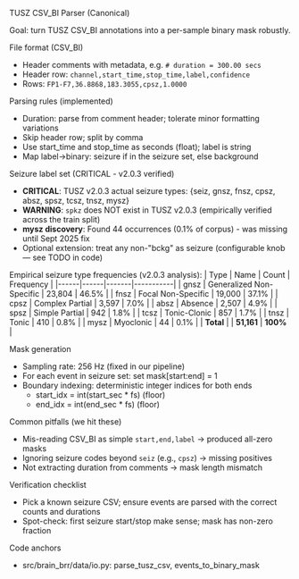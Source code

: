 TUSZ CSV_BI Parser (Canonical)

Goal: turn TUSZ CSV_BI annotations into a per-sample binary mask robustly.

File format (CSV_BI)

- Header comments with metadata, e.g. `# duration = 300.00 secs`
- Header row: `channel,start_time,stop_time,label,confidence`
- Rows: `FP1-F7,36.8868,183.3055,cpsz,1.0000`

Parsing rules (implemented)

- Duration: parse from comment header; tolerate minor formatting variations
- Skip header row; split by comma
- Use start_time and stop_time as seconds (float); label is string
- Map label→binary: seizure if in the seizure set, else background

Seizure label set (CRITICAL - v2.0.3 verified)

- **CRITICAL**: TUSZ v2.0.3 actual seizure types: {seiz, gnsz, fnsz, cpsz, absz, spsz, tcsz, tnsz, mysz}
- **WARNING**: `spkz` does NOT exist in TUSZ v2.0.3 (empirically verified across the train split)
- **mysz discovery**: Found 44 occurrences (0.1% of corpus) - was missing until Sept 2025 fix
- Optional extension: treat any non-"bckg" as seizure (configurable knob — see TODO in code)

Empirical seizure type frequencies (v2.0.3 analysis):
| Type | Name | Count | Frequency |
|------|------|-------|-----------|
| gnsz | Generalized Non-Specific | 23,804 | 46.5% |
| fnsz | Focal Non-Specific | 19,000 | 37.1% |
| cpsz | Complex Partial | 3,597 | 7.0% |
| absz | Absence | 2,507 | 4.9% |
| spsz | Simple Partial | 942 | 1.8% |
| tcsz | Tonic-Clonic | 857 | 1.7% |
| tnsz | Tonic | 410 | 0.8% |
| mysz | Myoclonic | 44 | 0.1% |
| **Total** | | **51,161** | **100%** |

Mask generation

- Sampling rate: 256 Hz (fixed in our pipeline)
- For each event in seizure set: set mask[start:end] = 1
- Boundary indexing: deterministic integer indices for both ends
  - start_idx = int(start_sec * fs)  (floor)
  - end_idx   = int(end_sec * fs)    (floor)

Common pitfalls (we hit these)

- Mis-reading CSV_BI as simple `start,end,label` → produced all-zero masks
- Ignoring seizure codes beyond `seiz` (e.g., `cpsz`) → missing positives
- Not extracting duration from comments → mask length mismatch

Verification checklist

- Pick a known seizure CSV; ensure events are parsed with the correct counts and durations
- Spot-check: first seizure start/stop make sense; mask has non-zero fraction

Code anchors

- src/brain_brr/data/io.py: parse_tusz_csv, events_to_binary_mask
